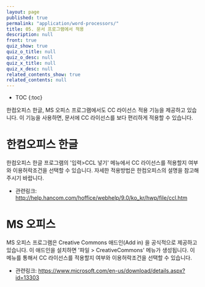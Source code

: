 ```yaml
---
layout: page
published: true
permalink: "application/word-processors/"
title: 05. 문서 프로그램에서 적용
description: null
front: true
quiz_show: true
quiz_o_title: null
quiz_o_desc: null
quiz_x_title: null
quiz_x_desc: null
related_contents_show: true
related_contents: null
---
```





* TOC
{:toc}

한컴오피스 한글, MS 오피스 프로그램에서도 CC 라이선스 적용 기능을 제공하고 있습니다.
이 기능을 사용하면, 문서에 CC 라이선스를 보다 편리하게 적용할 수 있습니다.

# 한컴오피스 한글

한컴오피스 한글 프로그램의 '입력>CCL 넣기' 메뉴에서 CC 라이선스를 적용할지 여부와 이용허락조건을 선택할 수 있습니다. 
자세한 적용방법은 한컴오피스의 설명을 참고해주시기 바랍니다.

- 관련링크: <http://help.hancom.com/hoffice/webhelp/9.0/ko_kr/hwp/file/ccl.htm>

# MS 오피스

MS 오피스 프로그램은 Creative Commons 애드인(Add in) 을 공식적으로 제공하고 있습니다. 이 애드인을 설치하면 '파일 > CreativeCommons' 메뉴가 생성됩니다. 이 메뉴를 통해서 CC 라이선스를 적용할지 여부와 이용허락조건을 선택할 수 있습니다.

- 관련링크: <https://www.microsoft.com/en-us/download/details.aspx?id=13303>
